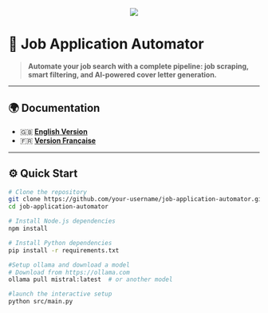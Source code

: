 <p align="center">
  <img src="https://img.shields.io/badge/Language-EN%20%7C%20FR-blue?style=for-the-badge">
</p>

# 🚀 Job Application Automator

> **Automate your job search with a complete pipeline: job scraping, smart filtering, and AI-powered cover letter generation.**

---

## 🌍 Documentation

- 🇬🇧 **[English Version](./docs/en.md)**
- 🇫🇷 **[Version Française](./docs/fr.md)**

---

## ⚙️ Quick Start

```bash
# Clone the repository
git clone https://github.com/your-username/job-application-automator.git
cd job-application-automator

# Install Node.js dependencies
npm install

# Install Python dependencies
pip install -r requirements.txt

#Setup ollama and download a model
# Download from https://ollama.com
ollama pull mistral:latest  # or another model

#launch the interactive setup
python src/main.py
```